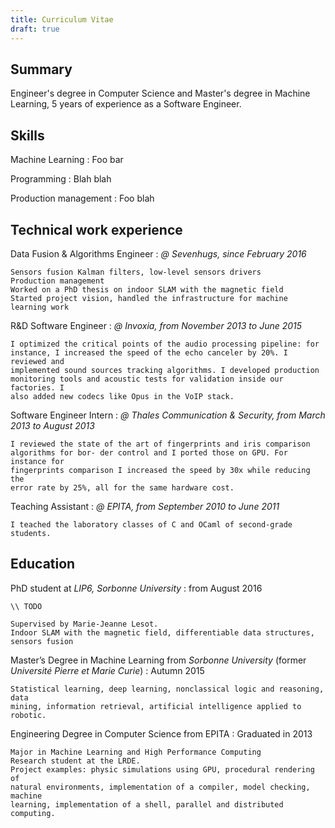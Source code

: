 ```yaml
---
title: Curriculum Vitae
draft: true
---
```


## Summary

Engineer's degree in Computer Science and Master's degree in
Machine Learning, 5 years of experience as a Software Engineer.

## Skills

Machine Learning
: Foo bar

Programming
: Blah blah

Production management
: Foo blah

## Technical work experience

Data Fusion & Algorithms Engineer
:   *@ Sevenhugs, since February 2016*

    Sensors fusion Kalman filters, low-level sensors drivers
    Production management
    Worked on a PhD thesis on indoor SLAM with the magnetic field
    Started project vision, handled the infrastructure for machine learning work

R&D Software Engineer
:   *@ Invoxia, from November 2013 to June 2015*

    I optimized the critical points of the audio processing pipeline: for 
    instance, I increased the speed of the echo canceler by 20%. I reviewed and 
    implemented sound sources tracking algorithms. I developed production 
    monitoring tools and acoustic tests for validation inside our factories. I 
    also added new codecs like Opus in the VoIP stack.

Software Engineer Intern
:   *@ Thales Communication & Security, from March 2013 to August 2013*

    I reviewed the state of the art of fingerprints and iris comparison 
    algorithms for bor- der control and I ported those on GPU. For instance for 
    fingerprints comparison I increased the speed by 30x while reducing the 
    error rate by 25%, all for the same hardware cost.

Teaching Assistant
:   *@ EPITA, from September 2010 to June 2011*

    I teached the laboratory classes of C and OCaml of second-grade students.

## Education

PhD student at *LIP6, Sorbonne University*
:   from August 2016

    \\ TODO

    Supervised by Marie-Jeanne Lesot.
    Indoor SLAM with the magnetic field, differentiable data structures,
    sensors fusion

Master’s Degree in Machine Learning from *Sorbonne University* (former *Université Pierre et Marie Curie*)
:   Autumn 2015

    Statistical learning, deep learning, nonclassical logic and reasoning, data 
    mining, information retrieval, artificial intelligence applied to robotic.

Engineering Degree in Computer Science from EPITA
:   Graduated in 2013

    Major in Machine Learning and High Performance Computing
    Research student at the LRDE.
    Project examples: physic simulations using GPU, procedural rendering of 
    natural environments, implementation of a compiler, model checking, machine 
    learning, implementation of a shell, parallel and distributed computing.
